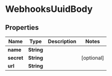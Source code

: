 # WebhooksUuidBody

## Properties
Name | Type | Description | Notes
------------ | ------------- | ------------- | -------------
**name** | **String** |  | 
**secret** | **String** |  |  [optional]
**url** | **String** |  | 

